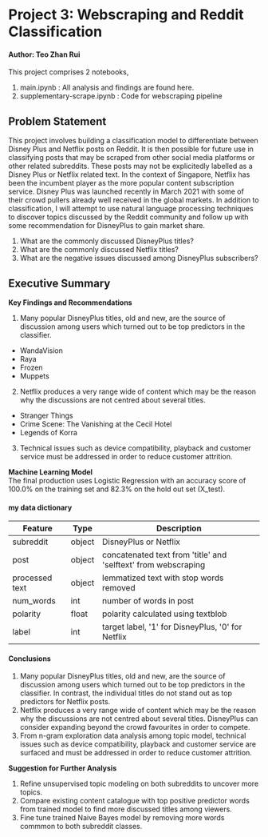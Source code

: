 # Project 3: Webscraping and Reddit Classification

#### Author: Teo Zhan Rui

This project comprises 2 notebooks,
1) main.ipynb : All analysis and findings are found here.
2) supplementary-scrape.ipynb : Code for webscraping pipeline

## Problem Statement

This project involves building a classification model to differentiate between Disney Plus and Netflix posts on Reddit. It is then possible for future use in classifying posts that may be scraped from other social media platforms or other related subreddits. These posts may not be explicitedly labelled as a Disney Plus or Netflix related text. 
In the context of Singapore, Netflix has been the incumbent player as the more popular content subscription service.  Disney Plus was launched recently in March 2021 with some of their crowd pullers already well received in the global markets. 
In addition to classification, I will attempt to use natural language processing techniques to discover topics discussed by the Reddit community and follow up with some recommendation for DisneyPlus to gain market share.

1. What are the commonly discussed DisneyPlus titles? <br>
2. What are the commonly discussed Netflix titles? <br>
3. What are the negative issues discussed among DisneyPlus subscribers? <br>

## Executive Summary

**Key Findings and Recommendations**
1) Many popular DisneyPlus titles, old and new, are the source of discussion among users which turned out to be top predictors in the classifier. 

- WandaVision
- Raya
- Frozen
- Muppets

2) Netflix produces a very range wide of content which may be the reason why the discussions are not centred about several titles. 

- Stranger Things
- Crime Scene: The Vanishing at the Cecil Hotel
- Legends of Korra

3) Technical issues such as device compatibility, playback and customer service must be addressed in order to reduce customer attrition. 

**Machine Learning Model** <br>
The final production uses Logistic Regression with an accuracy score of 100.0% on the training set and 82.3% on the hold out set (X_test). 

#### my data dictionary

|Feature|Type|Description|
|---|---|---|
|subreddit|object|DisneyPlus or Netflix|
|post|object|concatenated text from 'title' and 'selftext' from webscraping|
|processed text|object|lemmatized text with stop words removed|
|num_words|int|number of words in post|
|polarity|float|polarity calculated using textblob|
|label|int|target label, '1' for DisneyPlus, '0' for Netflix|

#### Conclusions
1. Many popular DisneyPlus titles, old and new, are the source of discussion among users which turned out to be top predictors in the classifier. In contrast, the individual titles do not stand out as top predictors for Netflix posts. <br>
2. Netflix produces a very range wide of content which may be the reason why the discussions are not centred about several titles. DisneyPlus can consider expanding beyond the crowd favourites in order to compete. <br>
3. From n-gram exploration data analysis among topic model, technical issues such as device compatibility, playback and customer service are surfaced and must be addressed in order to reduce customer attrition. <br> 

**Suggestion for Further Analysis**
1. Refine unsupervised topic modeling on both subreddits to uncover more topics. <br>
2. Compare existing content catalogue with top positive predictor words from trained model to find more discussed titles among viewers. <br>
3. Fine tune trained Naive Bayes model by removing more words commmon to both subreddit classes. <br>




